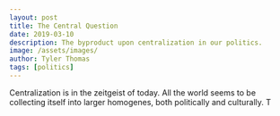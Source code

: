 ```yaml
---
layout: post
title: The Central Question
date: 2019-03-10
description: The byproduct upon centralization in our politics.
image: /assets/images/
author: Tyler Thomas
tags: [politics]
---
```


Centralization is in the zeitgeist of today. All the world seems to be collecting itself into larger homogenes, both politically and culturally. T

